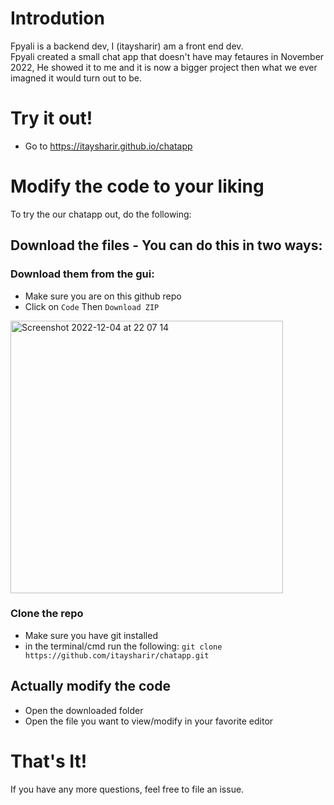# Introdution
Fpyali is a backend dev, I (itaysharir) am a front end dev. <br>
Fpyali created a small chat app that doesn't have may fetaures in November 2022, He showed it to me and it is now a bigger project then what we ever imagned it would turn out to be.

# Try it out!
- Go to https://itaysharir.github.io/chatapp

# Modify the code to your liking
To try the our chatapp out, do the following:
## Download the files - You can do this in two ways:
### Download them from the gui:
- Make sure you are on this github repo
- Click on ```Code``` Then ```Download ZIP```
<img width="436" alt="Screenshot 2022-12-04 at 22 07 14" src="https://user-images.githubusercontent.com/87126382/205513005-33c40956-7f87-4204-b1aa-1b68dd5ca273.png">

### Clone the repo
- Make sure you have git installed
- in the terminal/cmd run the following: ```git clone https://github.com/itaysharir/chatapp.git```

## Actually modify the code
- Open the downloaded folder
- Open the file you want to view/modify in your favorite editor

# That's It!
If you have any more questions, feel free to file an issue.
